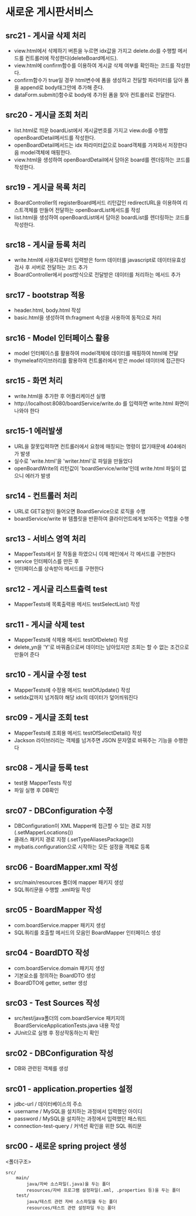 # 새로운 게시판서비스

## src21 - 게시글 삭제 처리
 - view.html에서 삭제하기 버튼을 누르면 idx값을 가지고 delete.do를 수행할 메서드를 컨트롤러에 작성한다(deleteBoard메서드).
 - view.html에 confirm함수를 이용하여 게시글 삭제 여부를 확인하는 코드를 작성한다.
 - confirm함수가 true일 경우 html변수에 폼을 생성하고 전달할 파라미터를 담아 폼을 append로 body태그안에 추가해 준다.
 - dataForm.submit()함수로 body에 추가된 폼을 찾아 컨트롤러로 전달한다.

## src20 - 게시글 조회 처리
 - list.html로 띄운 boardList에서 게시글번호를 가지고 view.do를 수행할 openBoardDetail메서드를 작성한다.
 - openBoardDetail메서드는 idx 파라미터값으로 board객체를 가져와서 저장한다음 model객체에 매핑한다.
 - view.html을 생성하여 openBoardDetail에서 담아온 board를 렌더링하는 코드를 작성한다.

## src19 - 게시글 목록 처리
 - BoardController의 registerBoard메서드 리턴값인 redirectURL을 이용하여 리스트객체를 만들어 전달하는 openBoardList메서드를 작성
 - list.html을 생성하여 openBoardList에서 담아온 boardList를 렌더링하는 코드를 작성한다.

## src18 - 게시글 등록 처리
 - write.html에 사용자로부터 입력받은 form 데이터를 javascript로 데이터유효성 검사 후 서버로 전달하는 코드 추가
 - BoardController에서 post방식으로 전달받은 데이터를 처리하는 메서드 추가

## src17 - bootstrap 적용
 - header.html, body.html 작성
 - basic.html을 생성하여 th:fragment 속성을 사용하여 동적으로 처리

## src16 - Model 인터페이스 활용
 - model 인터페이스를 활용하여 model객체에 데이터를 매핑하여 html에 전달
 - thymeleaf라이브러리를 활용하여 컨트롤러에서 받은 model 데이터에 접근한다

## src15 - 화면 처리
 - write.html을 추가한 후 어플리케이션 실행
 - http://localhost:8080/boardService/write.do 를 입력하면 write.html 화면이 나와야 한다
 
## src15-1 에러발생
 - URL을 잘못입력하면 컨트롤러에서 요청에 매칭되는 명령이 없기때문에 404에러가 발생
 - 실수로 'write.html'을 'writer.html'로 파일을 만들었다
 - openBoardWrite의 리턴값이 'boardService/write'인데 write.html 파일이 없으니 에러가 발생

## src14 - 컨트롤러 처리
 - URL로 GET요청이 들어오면 BoardService으로 로직을 수행
 - boardService/write 뷰 템플릿을 반환하여 클라이언트에게 보여주는 역할을 수행

## src13 - 서비스 영역 처리
 - MapperTests에서 잘 작동을 하였으니 이제 메인에서 각 메서드를 구현한다
 - service 인터페이스를 만든 후
 - 인터페이스를 상속받아 메서드를 구현한다

## src12 - 게시글 리스트출력 test
  - MapperTests에 목록출력용 메서드 testSelectList() 작성
 
## src11 - 게시글 삭제 test
  - MapperTests에 삭제용 메서드 testOfDelete() 작성
  - delete_yn을 'Y'로 바꿔줌으로써 데이터는 남아있지만 조회는 할 수 없는 조건으로 만들어 준다

## src10 - 게시글 수정 test
  - MapperTests에 수정용 메서드 testOfUpdate() 작성
  - setIdx값까지 넘겨줘야 해당 idx의 데이터가 덮어씌워진다

## src09 - 게시글 조회 test
 - MapperTests에 조회용 메서드 testOfSelectDetail() 작성
 - Jackson 라이브러리는 객체를 넘겨주면 JSON 문자열로 바꿔주는 기능을 수행한다

## src08 - 게시글 등록 test
 - test용 MapperTests 작성
 - 파일 실행 후 DB확인

## src07 - DBConfiguration 수정
 - DBConfiguration이 XML Mapper에 접근할 수 있는 경로 지정 (.setMapperLocations())
 - 클래스 패키지 경로 지정 (.setTypeAliasesPackage())
 - mybatis.configuration으로 시작하는 모든 설정을 객체로 등록

## src06 - BoardMapper.xml 작성
 - src/main/resources 폴더에 mapper 패키지 생성
 - SQL쿼리문을 수행할 .xml파일 작성
 
## src05 - BoardMapper 작성
 - com.boardService.mapper 패키지 생성
 - SQL쿼리를 호출할 메서드의 모음인 BoardMapper 인터페이스 생성

## src04 - BoardDTO 작성
 - com.boardService.domain 패키지 생성
 - 기본요소를 정의하는 BoardDTO 생성
 - BoardDTO에 getter, setter 생성

## src03 - Test Sources 작성
 - src/test/java폴더의 com.boardService 패키지의 BoardServiceApplicationTests.java 내용 작성
 - JUnit으로 실행 후 정상작동하는지 확인

## src02 - DBConfiguration 작성
 - DB와 관련된 객체를 생성
 
## src01 - application.properties 설정
 - jdbc-url / 데이터베이스의 주소
 - username / MySQL을 설치하는 과정에서 입력했던 아이디
 - password / MySQL을 설치하는 과정에서 입력했던 패스워드
 - connection-test-query / 커넥션 확인을 위한 SQL 쿼리문

## src00 - 새로운 spring project 생성

<폴더구조>

```
src/
	main/
		java/자바 소스파일(.java)을 두는 폴더
		resources/자바 프로그램 설정파일(.xml, .properties 등)을 두는 폴더
	test/
		java/테스트 관련 자바 소스파일을 두는 폴더
		resources/테스트 관련 설정파일 두는 폴더

```